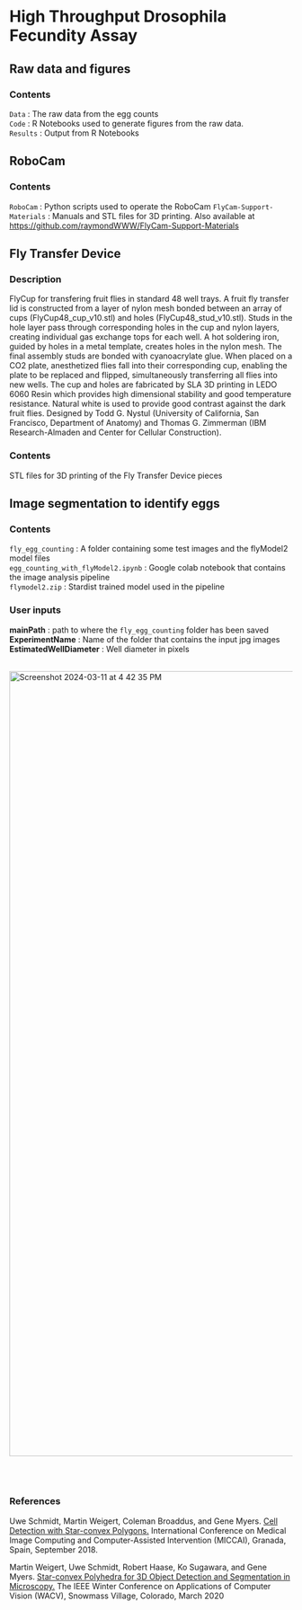 # High Throughput Drosophila Fecundity Assay

## Raw data and figures
### Contents
`Data` : The raw data from the egg counts <br>
`Code` : R Notebooks used to generate figures from the raw data. <br>
`Results` : Output from R Notebooks <br>

## RoboCam
### Contents
`RoboCam` : Python scripts used to operate the RoboCam
`FlyCam-Support-Materials` : Manuals and STL files for 3D printing. Also available at https://github.com/raymondWWW/FlyCam-Support-Materials

## Fly Transfer Device
### Description
FlyCup for transfering fruit flies in standard 48 well trays. A fruit fly transfer lid is constructed from a layer of nylon mesh bonded between an array of cups (FlyCup48_cup_v10.stl) and holes (FlyCup48_stud_v10.stl). Studs in the hole layer pass through corresponding holes in the cup and nylon layers, creating individual gas exchange tops for each well. A hot soldering iron, guided by holes in a metal template, creates holes in the nylon mesh. The final assembly studs are bonded with cyanoacrylate glue. When placed on a CO2 plate, anesthetized flies fall into their corresponding cup, enabling the plate to be replaced and flipped, simultaneously transferring all flies into new wells. The cup and holes are fabricated by SLA 3D printing in LEDO 6060 Resin which provides high dimensional stability and good temperature resistance. Natural white is used to provide good contrast against the dark fruit flies. Designed by Todd G. Nystul (University of California, San Francisco, Department of Anatomy) and Thomas G. Zimmerman (IBM Research-Almaden and Center for Cellular Construction).
### Contents
STL files for 3D printing of the Fly Transfer Device pieces

## Image segmentation to identify eggs
### Contents
`fly_egg_counting` : A folder containing some test images and the flyModel2 model files <br>
`egg_counting_with_flyModel2.ipynb` : Google colab notebook that contains the image analysis pipeline <br>
`flymodel2.zip` : Stardist trained model used in the pipeline

### User inputs

**mainPath** : path to where the `fly_egg_counting` folder has been saved <br>
**ExperimentName** : Name of the folder that contains the input jpg images <br>
**EstimatedWellDiameter** : Well diameter in pixels <br><br>

<img width="1398" alt="Screenshot 2024-03-11 at 4 42 35 PM" src="https://github.com/okeashwini/fly_egg_counting/assets/26334605/1055911b-5033-45b1-bbe4-86c1e1226021">

<br><br>
### References <br> 

Uwe Schmidt, Martin Weigert, Coleman Broaddus, and Gene Myers.
[Cell Detection with Star-convex Polygons.](https://arxiv.org/abs/1806.03535)
International Conference on Medical Image Computing and Computer-Assisted Intervention (MICCAI), Granada, Spain, September 2018.

Martin Weigert, Uwe Schmidt, Robert Haase, Ko Sugawara, and Gene Myers.
[Star-convex Polyhedra for 3D Object Detection and Segmentation in Microscopy.](http://openaccess.thecvf.com/content_WACV_2020/papers/Weigert_Star-convex_Polyhedra_for_3D_Object_Detection_and_Segmentation_in_Microscopy_WACV_2020_paper.pdf)
The IEEE Winter Conference on Applications of Computer Vision (WACV), Snowmass Village, Colorado, March 2020


